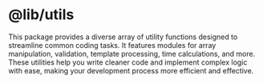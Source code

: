 # @lib/utils

This package provides a diverse array of utility functions designed to streamline common coding tasks. It features modules for array manipulation, validation, template processing, time calculations, and more. These utilities help you write cleaner code and implement complex logic with ease, making your development process more efficient and effective.